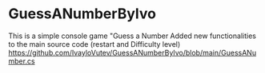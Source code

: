 # GuessANumberByIvo
This is a simple console game "Guess a Number
Added new functionalities to the main source code (restart and Difficulty level)
https://github.com/IvayloVutev/GuessANumberByIvo/blob/main/GuessANumber.cs
